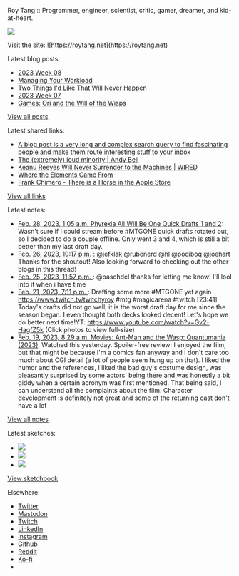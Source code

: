 Roy Tang :: Programmer, engineer, scientist, critic, gamer, dreamer, and kid-at-heart.

![](https://roytang.net/static/img/profile.jpg)

Visit the site: ![https://roytang.net](https://roytang.net)

Latest blog posts:

- [2023 Week 08](https://roytang.net/2023/02/2023-week-08/)
- [Managing Your Workload](https://roytang.net/2023/02/workload-management/)
- [Two Things I&#x27;d Like That Will Never Happen](https://roytang.net/2023/02/two-things/)
- [2023 Week 07](https://roytang.net/2023/02/2023-week-07/)
- [Games: Ori and the Will of the Wisps](https://roytang.net/2023/02/ori2/)

[View all posts](https://roytang.net/blog)

Latest shared links:

- [A blog post is a very long and complex search query to find fascinating people and make them route interesting stuff to your inbox](https://roytang.net/2023/02/a979d4194bc3d89253958cf61d48699f/)
- [The (extremely) loud minority | Andy Bell](https://roytang.net/2023/02/f554c56df2d46a016e57ad166164dce4/)
- [Keanu Reeves Will Never Surrender to the Machines | WIRED](https://roytang.net/2023/02/7575386d2ffed00e246b71de73eecfb1/)
- [Where the Elements Came From](https://roytang.net/2023/02/0561d05381b0a523aa90fb588a03773a/)
- [Frank Chimero - There is a Horse in the Apple Store](https://roytang.net/2023/02/76f86c2a44a084f947e6d4b909b7e88f/)

[View all links](https://roytang.net/links)

Latest notes:

- [Feb. 28, 2023, 1:05 a.m. Phyrexia All Will Be One Quick Drafts 1 and 2](https://roytang.net/2023/02/mtgone-quickdrafts/): Wasn&#x27;t sure if I could stream before #MTGONE quick drafts rotated out, so I decided to do a couple offline. Only went 3 and 4, which is still a bit better than my last draft day.
- [Feb. 26, 2023, 10:17 p.m. ](https://roytang.net/2023/02/109931465941944212/): @jefklak @rubenerd @hl @podiboq @joehart Thanks for the shoutout! Also looking forward to checking out the other blogs in this thread!
- [Feb. 25, 2023, 11:57 p.m. ](https://roytang.net/2023/02/109926196181391952/): @baschdel thanks for letting me know! I&#x27;ll lool into it when i have time
- [Feb. 21, 2023, 7:11 p.m. ](https://roytang.net/2023/02/6a395e5752f3de3a3e7936201d5616bd/): Drafting some more #MTGONE yet again https://www.twitch.tv/twitchyroy #mtg #magicarena #twitch [23:41] Today&#x27;s drafts did not go well; it is the worst draft day for me since the season began. I even thought both decks looked decent! Let&#x27;s hope we do better next time!YT: https://www.youtube.com/watch?v=Gv2-HagfZ5k (Click photos to view full-size)
- [Feb. 19, 2023, 8:29 a.m. Movies: Ant-Man and the Wasp: Quantumania (2023)](https://roytang.net/2023/02/ant-man-and-the-wasp-quantumania-2023/): Watched this yesterday. Spoiler-free review: I enjoyed the film, but that might be because I&#x27;m a comics fan anyway and I don&#x27;t care too much about CGI detail (a lot of people seem hung up on that). I liked the humor and the references, I liked the bad guy&#x27;s costume design, was pleasantly surprised by some actors&#x27; being there and was honestly a bit giddy when a certain acronym was first mentioned. That being said, I can understand all the complaints about the film. Character development is definitely not great and some of the returning cast don&#x27;t have a lot

[View all notes](https://roytang.net/notes)

Latest sketches:


- ![](https://roytang.net/media/cache/3c/da/3cda657c471879c3cfa81b898b810cd6.jpg)
- ![](https://roytang.net/media/cache/a2/60/a260eacc913ee7c542024b154923702f.jpg)
- ![](https://roytang.net/media/cache/e0/88/e0888b7f7a1e342aba8cced2a0784cc4.jpg)

[View sketchbook](https://roytang.net/albums/sketchbook)


Elsewhere:

- [Twitter](https://twitter.com/roytang)
- [Mastodon](https://indieweb.social/@roytang)
- [Twitch](https://twitch.tv/twitchyroy)
- [LinkedIn](https://www.linkedin.com/in/roytang)
- [Instagram](https://instagram.com/roytang0400)
- [Github](https://github.com/roytang)
- [Reddit](https://reddit.com/u/hungryroy)
- [Ko-fi](https://ko-fi.com/roytang)
- [](mailto:hello@roytang.net)